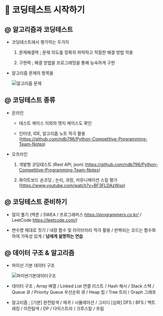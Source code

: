# 🫢 코딩테스트 시작하기

## @ 알고리즘과 코딩테스트

- 코딩테스트에서 평가하는 두가지

  1. 문제해결력 ; 문제 의도를 정확히 파악하고 적절한 해결 방법 적용

  2. 구현력 ; 해결 방법을 프로그래밍을 통해 능숙하게 구현

- 알고리즘 문제의 항목들

  ![알고리즘 문제](https://user-images.githubusercontent.com/121418205/212811904-6c04fc8a-2e84-496a-9519-b3e75d2d3ea9.jpg)

## @ 코딩테스트 종류

- 온라인

  - 테스트 케이스 이외의 엣지 케이스도 확인

  - 인터넷, IDE, 알고리즘 노트 적극 활용 (https://github.com/ndb796/Python-Competitive-Programming-Team-Notes)

- 오프라인

  1. 개발형 코딩테스트 (Rest API, json) (https://github.com/ndb796/Python-Competitive-Programming-Team-Notes)

  2. 화이트보드 손코딩 ; 논리, 과정, 커뮤니케이션 스킬 평가 (https://www.youtube.com/watch?v=BF3FLDAzWxo)

## @ 코딩테스트 준비하기

- 많이 풀기 (백준 / SWEA / 프로그래머스 https://programmers.co.kr/ / LeetCode https://leetcode.com/)

- 변수명 제대로 짓기 / 내장 함수 및 라이브러리 적극 활용 / 반복되는 코드는 함수화하여 가독성 있게 / **남에게 설명하는 연습**

## @ 데이터 구조 & 알고리즘

- 파이선 기본 데이터 구조

  ![파이썬기본데이터구조](https://user-images.githubusercontent.com/121418205/212812758-a2d595d8-cb14-489b-93ec-5db52c4b4c91.jpg)

- 데이터 구조 ; Array 배열 / Linked List 연결 리스트 / Hash 해시 / Stack 스택 / Queue 큐 / Priority Queue 우선순위 큐 / Heap 힙 / Tree 트리 / Graph 그래프

- 알고리즘 ; [기본] 완전탐색 / 재귀 / 시뮬레이션 / 그리디 [심화] DFS / BFS / 백트래킹 / 이진탐색 / DP / 다익스트라 / 크루스칼 / 프림